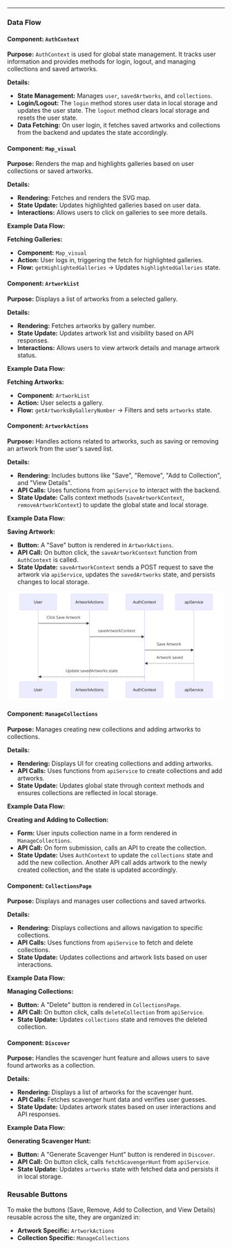 
---

### Data Flow

#### Component: `AuthContext`
**Purpose:** 
`AuthContext` is used for global state management. It tracks user information and provides methods for login, logout, and managing collections and saved artworks.

**Details:**
- **State Management:** Manages `user`, `savedArtworks`, and `collections`.
- **Login/Logout:** The `login` method stores user data in local storage and updates the user state. The `logout` method clears local storage and resets the user state.
- **Data Fetching:** On user login, it fetches saved artworks and collections from the backend and updates the state accordingly.

#### Component: `Map_visual`
**Purpose:**
Renders the map and highlights galleries based on user collections or saved artworks.

**Details:**
- **Rendering:** Fetches and renders the SVG map.
- **State Update:** Updates highlighted galleries based on user data.
- **Interactions:** Allows users to click on galleries to see more details.

**Example Data Flow:**

**Fetching Galleries:**
- **Component:** `Map_visual`
- **Action:** User logs in, triggering the fetch for highlighted galleries.
- **Flow:** `getHighlightedGalleries` -> Updates `highlightedGalleries` state.

#### Component: `ArtworkList`
**Purpose:**
Displays a list of artworks from a selected gallery.

**Details:**
- **Rendering:** Fetches artworks by gallery number.
- **State Update:** Updates artwork list and visibility based on API responses.
- **Interactions:** Allows users to view artwork details and manage artwork status.

**Example Data Flow:**

**Fetching Artworks:**
- **Component:** `ArtworkList`
- **Action:** User selects a gallery.
- **Flow:** `getArtworksByGalleryNumber` -> Filters and sets `artworks` state.

#### Component: `ArtworkActions`
**Purpose:**
Handles actions related to artworks, such as saving or removing an artwork from the user's saved list.

**Details:**
- **Rendering:** Includes buttons like "Save", "Remove", "Add to Collection", and "View Details".
- **API Calls:** Uses functions from `apiService` to interact with the backend.
- **State Update:** Calls context methods (`saveArtworkContext`, `removeArtworkContext`) to update the global state and local storage.

**Example Data Flow:**

**Saving Artwork:**
- **Button:** A "Save" button is rendered in `ArtworkActions`.
- **API Call:** On button click, the `saveArtworkContext` function from `AuthContext` is called.
- **State Update:** `saveArtworkContext` sends a POST request to save the artwork via `apiService`, updates the `savedArtworks` state, and persists changes to local storage.

![Architecture Diagram](frontend/assets/SaveArtDia.png)


#### Component: `ManageCollections`
**Purpose:**
Manages creating new collections and adding artworks to collections.

**Details:**
- **Rendering:** Displays UI for creating collections and adding artworks.
- **API Calls:** Uses functions from `apiService` to create collections and add artworks.
- **State Update:** Updates global state through context methods and ensures collections are reflected in local storage.

**Example Data Flow:**

**Creating and Adding to Collection:**
- **Form:** User inputs collection name in a form rendered in `ManageCollections`.
- **API Call:** On form submission, calls an API to create the collection.
- **State Update:** Uses `AuthContext` to update the `collections` state and add the new collection. Another API call adds artwork to the newly created collection, and the state is updated accordingly.

#### Component: `CollectionsPage`
**Purpose:**
Displays and manages user collections and saved artworks.

**Details:**
- **Rendering:** Displays collections and allows navigation to specific collections.
- **API Calls:** Uses functions from `apiService` to fetch and delete collections.
- **State Update:** Updates collections and artwork lists based on user interactions.

**Example Data Flow:**

**Managing Collections:**
- **Button:** A "Delete" button is rendered in `CollectionsPage`.
- **API Call:** On button click, calls `deleteCollection` from `apiService`.
- **State Update:** Updates `collections` state and removes the deleted collection.

#### Component: `Discover`
**Purpose:**
Handles the scavenger hunt feature and allows users to save found artworks as a collection.

**Details:**
- **Rendering:** Displays a list of artworks for the scavenger hunt.
- **API Calls:** Fetches scavenger hunt data and verifies user guesses.
- **State Update:** Updates artwork states based on user interactions and API responses.

**Example Data Flow:**

**Generating Scavenger Hunt:**
- **Button:** A "Generate Scavenger Hunt" button is rendered in `Discover`.
- **API Call:** On button click, calls `fetchScavengerHunt` from `apiService`.
- **State Update:** Updates `artworks` state with fetched data and persists it in local storage.

### Reusable Buttons
To make the buttons (Save, Remove, Add to Collection, and View Details) reusable across the site, they are organized in:
- **Artwork Specific:** `ArtworkActions`
- **Collection Specific:** `ManageCollections`

